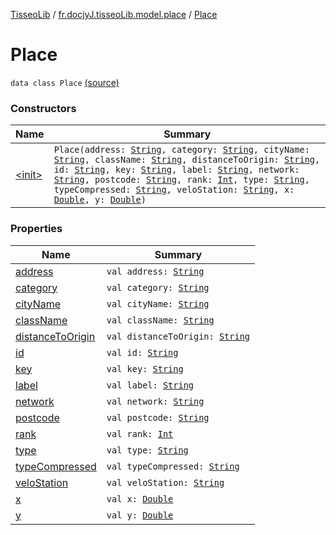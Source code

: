 [TisseoLib](../../index.md) / [fr.docjyJ.tisseoLib.model.place](../index.md) / [Place](./index.md)

# Place

`data class Place` [(source)](https://github.com/docjyj/tisseoLib/tree/master/src/main/kotlin/fr/docjyJ/tisseoLib/model/place/Place.kt#L6)

### Constructors

| Name | Summary |
|---|---|
| [&lt;init&gt;](-init-.md) | `Place(address: `[`String`](https://kotlinlang.org/api/latest/jvm/stdlib/kotlin/-string/index.html)`, category: `[`String`](https://kotlinlang.org/api/latest/jvm/stdlib/kotlin/-string/index.html)`, cityName: `[`String`](https://kotlinlang.org/api/latest/jvm/stdlib/kotlin/-string/index.html)`, className: `[`String`](https://kotlinlang.org/api/latest/jvm/stdlib/kotlin/-string/index.html)`, distanceToOrigin: `[`String`](https://kotlinlang.org/api/latest/jvm/stdlib/kotlin/-string/index.html)`, id: `[`String`](https://kotlinlang.org/api/latest/jvm/stdlib/kotlin/-string/index.html)`, key: `[`String`](https://kotlinlang.org/api/latest/jvm/stdlib/kotlin/-string/index.html)`, label: `[`String`](https://kotlinlang.org/api/latest/jvm/stdlib/kotlin/-string/index.html)`, network: `[`String`](https://kotlinlang.org/api/latest/jvm/stdlib/kotlin/-string/index.html)`, postcode: `[`String`](https://kotlinlang.org/api/latest/jvm/stdlib/kotlin/-string/index.html)`, rank: `[`Int`](https://kotlinlang.org/api/latest/jvm/stdlib/kotlin/-int/index.html)`, type: `[`String`](https://kotlinlang.org/api/latest/jvm/stdlib/kotlin/-string/index.html)`, typeCompressed: `[`String`](https://kotlinlang.org/api/latest/jvm/stdlib/kotlin/-string/index.html)`, veloStation: `[`String`](https://kotlinlang.org/api/latest/jvm/stdlib/kotlin/-string/index.html)`, x: `[`Double`](https://kotlinlang.org/api/latest/jvm/stdlib/kotlin/-double/index.html)`, y: `[`Double`](https://kotlinlang.org/api/latest/jvm/stdlib/kotlin/-double/index.html)`)` |

### Properties

| Name | Summary |
|---|---|
| [address](address.md) | `val address: `[`String`](https://kotlinlang.org/api/latest/jvm/stdlib/kotlin/-string/index.html) |
| [category](category.md) | `val category: `[`String`](https://kotlinlang.org/api/latest/jvm/stdlib/kotlin/-string/index.html) |
| [cityName](city-name.md) | `val cityName: `[`String`](https://kotlinlang.org/api/latest/jvm/stdlib/kotlin/-string/index.html) |
| [className](class-name.md) | `val className: `[`String`](https://kotlinlang.org/api/latest/jvm/stdlib/kotlin/-string/index.html) |
| [distanceToOrigin](distance-to-origin.md) | `val distanceToOrigin: `[`String`](https://kotlinlang.org/api/latest/jvm/stdlib/kotlin/-string/index.html) |
| [id](id.md) | `val id: `[`String`](https://kotlinlang.org/api/latest/jvm/stdlib/kotlin/-string/index.html) |
| [key](key.md) | `val key: `[`String`](https://kotlinlang.org/api/latest/jvm/stdlib/kotlin/-string/index.html) |
| [label](label.md) | `val label: `[`String`](https://kotlinlang.org/api/latest/jvm/stdlib/kotlin/-string/index.html) |
| [network](network.md) | `val network: `[`String`](https://kotlinlang.org/api/latest/jvm/stdlib/kotlin/-string/index.html) |
| [postcode](postcode.md) | `val postcode: `[`String`](https://kotlinlang.org/api/latest/jvm/stdlib/kotlin/-string/index.html) |
| [rank](rank.md) | `val rank: `[`Int`](https://kotlinlang.org/api/latest/jvm/stdlib/kotlin/-int/index.html) |
| [type](type.md) | `val type: `[`String`](https://kotlinlang.org/api/latest/jvm/stdlib/kotlin/-string/index.html) |
| [typeCompressed](type-compressed.md) | `val typeCompressed: `[`String`](https://kotlinlang.org/api/latest/jvm/stdlib/kotlin/-string/index.html) |
| [veloStation](velo-station.md) | `val veloStation: `[`String`](https://kotlinlang.org/api/latest/jvm/stdlib/kotlin/-string/index.html) |
| [x](x.md) | `val x: `[`Double`](https://kotlinlang.org/api/latest/jvm/stdlib/kotlin/-double/index.html) |
| [y](y.md) | `val y: `[`Double`](https://kotlinlang.org/api/latest/jvm/stdlib/kotlin/-double/index.html) |

